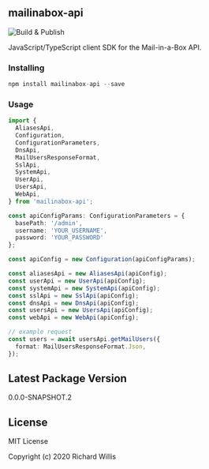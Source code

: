 ## mailinabox-api

![Build & Publish](https://github.com/badsyntax/mailinabox-api/workflows/Build%20&%20Publish/badge.svg)

JavaScript/TypeScript client SDK for the Mail-in-a-Box API.

### Installing

```js
npm install mailinabox-api --save
```

### Usage

```ts
import {
  AliasesApi,
  Configuration,
  ConfigurationParameters,
  DnsApi,
  MailUsersResponseFormat,
  SslApi,
  SystemApi,
  UserApi,
  UsersApi,
  WebApi,
} from 'mailinabox-api';

const apiConfigParams: ConfigurationParameters = {
  basePath: '/admin',
  username: 'YOUR_USERNAME',
  password: 'YOUR_PASSWORD'
};

const apiConfig = new Configuration(apiConfigParams);

const aliasesApi = new AliasesApi(apiConfig);
const userApi = new UserApi(apiConfig);
const systemApi = new SystemApi(apiConfig);
const sslApi = new SslApi(apiConfig);
const dnsApi = new DnsApi(apiConfig);
const usersApi = new UsersApi(apiConfig);
const webApi = new WebApi(apiConfig);

// example request
const users = await usersApi.getMailUsers({
  format: MailUsersResponseFormat.Json,
});
```

## Latest Package Version

0.0.0-SNAPSHOT.2

## License

MIT License

Copyright (c) 2020 Richard Willis
